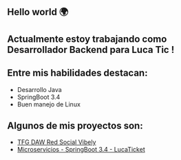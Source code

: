 ## Hello world 🌍

## Actualmente estoy trabajando como Desarrollador Backend para Luca Tic ! 

## Entre mis habilidades destacan: 
- Desarrollo Java 
- SpringBoot 3.4
- Buen manejo de Linux

## Algunos de mis proyectos son:
- [TFG DAW Red Social Vibely](https://github.com/VIBELY-SN)
- [Microservicios - SpringBoot 3.4 - LucaTicket](https://github.com/AngelZhang159/LucaTicket)


